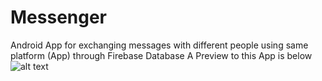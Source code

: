 # Messenger
Android App for exchanging messages with different people using same platform (App) through Firebase Database
A Preview to this App is below
![alt text](https://github.com/SahilVerma0651/Messenger/blob/master/messenger.jpg)
